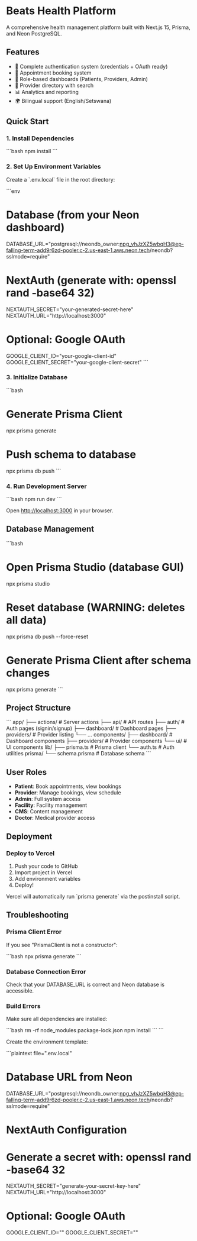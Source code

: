 # Beats Health Platform

A comprehensive health management platform built with Next.js 15, Prisma, and Neon PostgreSQL.

## Features

- 🔐 Complete authentication system (credentials + OAuth ready)
- 📅 Appointment booking system
- 👥 Role-based dashboards (Patients, Providers, Admin)
- 🏥 Provider directory with search
- 📊 Analytics and reporting
- 🌍 Bilingual support (English/Setswana)

## Quick Start

### 1. Install Dependencies

\`\`\`bash
npm install
\`\`\`

### 2. Set Up Environment Variables

Create a \`.env.local\` file in the root directory:

\`\`\`env
# Database (from your Neon dashboard)
DATABASE_URL="postgresql://neondb_owner:npg_vhJzXZ5wbqH3@ep-falling-term-add9r6zd-pooler.c-2.us-east-1.aws.neon.tech/neondb?sslmode=require"

# NextAuth (generate with: openssl rand -base64 32)
NEXTAUTH_SECRET="your-generated-secret-here"
NEXTAUTH_URL="http://localhost:3000"

# Optional: Google OAuth
GOOGLE_CLIENT_ID="your-google-client-id"
GOOGLE_CLIENT_SECRET="your-google-client-secret"
\`\`\`

### 3. Initialize Database

\`\`\`bash
# Generate Prisma Client
npx prisma generate

# Push schema to database
npx prisma db push
\`\`\`

### 4. Run Development Server

\`\`\`bash
npm run dev
\`\`\`

Open [http://localhost:3000](http://localhost:3000) in your browser.

## Database Management

\`\`\`bash
# Open Prisma Studio (database GUI)
npx prisma studio

# Reset database (WARNING: deletes all data)
npx prisma db push --force-reset

# Generate Prisma Client after schema changes
npx prisma generate
\`\`\`

## Project Structure

\`\`\`
app/
├── actions/          # Server actions
├── api/              # API routes
├── auth/             # Auth pages (signin/signup)
├── dashboard/        # Dashboard pages
├── providers/        # Provider listing
└── ...
components/
├── dashboard/        # Dashboard components
├── providers/        # Provider components
└── ui/               # UI components
lib/
├── prisma.ts         # Prisma client
└── auth.ts           # Auth utilities
prisma/
└── schema.prisma     # Database schema
\`\`\`

## User Roles

- **Patient**: Book appointments, view bookings
- **Provider**: Manage bookings, view schedule
- **Admin**: Full system access
- **Facility**: Facility management
- **CMS**: Content management
- **Doctor**: Medical provider access

## Deployment

### Deploy to Vercel

1. Push your code to GitHub
2. Import project in Vercel
3. Add environment variables
4. Deploy!

Vercel will automatically run \`prisma generate\` via the postinstall script.

## Troubleshooting

### Prisma Client Error

If you see "PrismaClient is not a constructor":

\`\`\`bash
npx prisma generate
\`\`\`

### Database Connection Error

Check that your DATABASE_URL is correct and Neon database is accessible.

### Build Errors

Make sure all dependencies are installed:

\`\`\`bash
rm -rf node_modules package-lock.json
npm install
\`\`\`
\`\`\`

Create the environment template:

\`\`\`plaintext file=".env.local"
# Database URL from Neon
DATABASE_URL="postgresql://neondb_owner:npg_vhJzXZ5wbqH3@ep-falling-term-add9r6zd-pooler.c-2.us-east-1.aws.neon.tech/neondb?sslmode=require"

# NextAuth Configuration
# Generate a secret with: openssl rand -base64 32
NEXTAUTH_SECRET="generate-your-secret-key-here"
NEXTAUTH_URL="http://localhost:3000"

# Optional: Google OAuth
GOOGLE_CLIENT_ID=""
GOOGLE_CLIENT_SECRET=""
